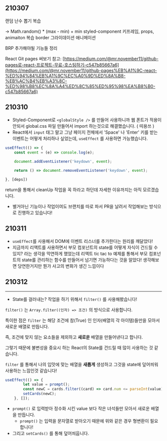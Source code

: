 ## 210307

랜덤 난수 뽑기 복습

→ Math.random() * (max - min) + min
styled-component 키프레임, props, animaiton 복습
border 그라이데이션 애니메이션

BRP 추가해야될 기능들 정리

React Git pages 써보기
참고: [https://medium.com/@mr.november11/github-pages로-react-프로젝트-무료-호스팅하기-c547b85667a6](https://medium.com/@mr.november11/github-pages%EB%A1%9C-react-%ED%94%84%EB%A1%9C%EC%A0%9D%ED%8A%B8-%EB%AC%B4%EB%A3%8C-%ED%98%B8%EC%8A%A4%ED%8C%85%ED%95%98%EA%B8%B0-c547b85667a6)

## 210310

- Styled-Component로 `<globalStyle />` 를 만들어 사용하니까 웹 폰트가 적용이 안되서 global.css 파일 만들어서 import 하는것으로 해결했습니다. ( 띠용쓰 )
- React에서 `input` 태그 말고 그냥 페이지 전체에서 'Space' 나 'Enter' 키를 받는 이벤트는 어떻게 처리하나 싶었는데, `useEffect` 를 사용하면 가능했습니다.

```jsx
useEffect(() => {
	const event = (e) => console.log(e);
	
	document.addEventListener('keydown', event);

	return () => document.removeEventListener('keydown', event);

}, [deps])
```

return을 통해서 cleanUp 작업을 꼭 하라고 하던데 자세한 이유까지는 아직 모르겠습니다.

- 별거아닌 기능이나 작업이여도 브랜치를 따로 파서 PR을 날려서 작업해보는 방식으로 진행하고 있습니다!

## 210311
- `useEffect`를 사용해서 DOM에 이벤트 리스너를 추가한다는 원리를 깨달았다!
- 지금까지 리액트를 사용하면서 부모 컴포넌트의 state를 어떻게 자식이 건드릴 수 있지? 라는 생각을 막연하게 했었는데 리액트 tic tac to 예제를 통해서 부모 컴포넌트의 state를 관리하는 함수를 만들어서 넘기면 가능하다는 것을 알았다! 생각해보면 당연한거지만 뭔가 사고의 변화가 생긴 느낌이다

## 210312

---

- State를 걸러내는? 작업을 하기 위해서 `filter()` 를 사용해봤습니다!

`filter()` 는 `Array.filter((인자) => 조건)` 의 방식으로 사용합니다.

특이한 점은 `filter` 는 해당 조건에 참(True) 인 인자(배열의 각 아이템)들만을 모아서 새로운 배열로 만듭니다.

즉, 조건에 맞지 않는 요소들을 제외하고 **새로운** 배열을 만들어낸다고 합니다.

그렇기 때문에 불변성을 중요시 하는 React의 State를 건드릴 때 많이 사용하는 것 같습니다.

`filter` 를 통해서 나의 입맛에 맞는 배열을 **새롭게** 생성하고 그것을 state에 덮어씌워 사용하는 느낌인것 같습니다!

```jsx
useEffect(() => {
		let value = prompt();
		const newC = cards.filter((card) => card.num <= parseInt(value));
		setCards(newC);
	}, []);
```

- `prompt()` 로 입력받아 정수화 시킨 value 보다 작은 녀석들만 모아서 새로운 배열을 만듭니다.
    - `prompt()` 는 입력을 문자열로 받아오기 때문에 위와 같은 경우 형변환이 필요합니다!
- 그리고 `setCards()` 를 통해 덮어씌웁니다.
